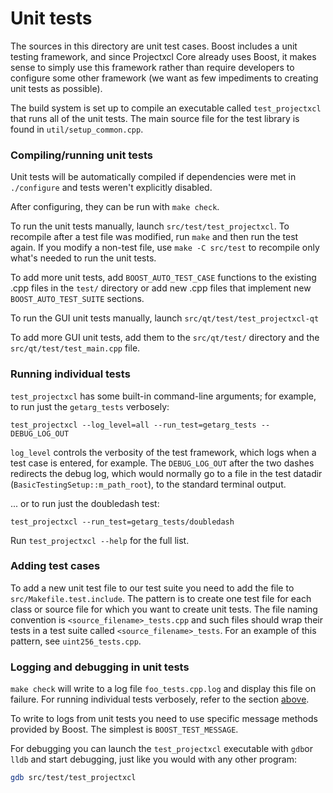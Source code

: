 # Unit tests

The sources in this directory are unit test cases. Boost includes a
unit testing framework, and since Projectxcl Core already uses Boost, it makes
sense to simply use this framework rather than require developers to
configure some other framework (we want as few impediments to creating
unit tests as possible).

The build system is set up to compile an executable called `test_projectxcl`
that runs all of the unit tests. The main source file for the test library is found in
`util/setup_common.cpp`.

### Compiling/running unit tests

Unit tests will be automatically compiled if dependencies were met in `./configure`
and tests weren't explicitly disabled.

After configuring, they can be run with `make check`.

To run the unit tests manually, launch `src/test/test_projectxcl`. To recompile
after a test file was modified, run `make` and then run the test again. If you
modify a non-test file, use `make -C src/test` to recompile only what's needed
to run the unit tests.

To add more unit tests, add `BOOST_AUTO_TEST_CASE` functions to the existing
.cpp files in the `test/` directory or add new .cpp files that
implement new `BOOST_AUTO_TEST_SUITE` sections.

To run the GUI unit tests manually, launch `src/qt/test/test_projectxcl-qt`

To add more GUI unit tests, add them to the `src/qt/test/` directory and
the `src/qt/test/test_main.cpp` file.

### Running individual tests

`test_projectxcl` has some built-in command-line arguments; for
example, to run just the `getarg_tests` verbosely:

    test_projectxcl --log_level=all --run_test=getarg_tests -- DEBUG_LOG_OUT

`log_level` controls the verbosity of the test framework, which logs when a
test case is entered, for example. The `DEBUG_LOG_OUT` after the two dashes
redirects the debug log, which would normally go to a file in the test datadir
(`BasicTestingSetup::m_path_root`), to the standard terminal output.

... or to run just the doubledash test:

    test_projectxcl --run_test=getarg_tests/doubledash

Run `test_projectxcl --help` for the full list.

### Adding test cases

To add a new unit test file to our test suite you need
to add the file to `src/Makefile.test.include`. The pattern is to create
one test file for each class or source file for which you want to create
unit tests. The file naming convention is `<source_filename>_tests.cpp`
and such files should wrap their tests in a test suite
called `<source_filename>_tests`. For an example of this pattern,
see `uint256_tests.cpp`.

### Logging and debugging in unit tests

`make check` will write to a log file `foo_tests.cpp.log` and display this file
on failure. For running individual tests verbosely, refer to the section
[above](#running-individual-tests).

To write to logs from unit tests you need to use specific message methods
provided by Boost. The simplest is `BOOST_TEST_MESSAGE`.

For debugging you can launch the `test_projectxcl` executable with `gdb`or `lldb` and
start debugging, just like you would with any other program:

```bash
gdb src/test/test_projectxcl
```
